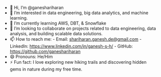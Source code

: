- 👋 Hi, I’m @ganeshariharan
- 👀 I’m interested in data engineering, big data analytics, and machine learning.
- 🌱 I’m currently learning AWS, DBT, & Snowflake
- 💞️ I’m looking to collaborate on projects related to data engineering, data analysis, and building scalable data solutions.
- 📫 How to reach me:
      - Email: shariharan.ganesh.de@gmail.com
      - LinkedIn: https://www.linkedin.com/in/ganesh-s-h/
      - GitHub: https://github.com/ganeshariharan
- 😄 Pronouns: He/Him
- ⚡ Fun fact: I love exploring new hiking trails and discovering hidden gems in nature during my free time.

<!---
ganeshariharan/ganeshariharan is a ✨ special ✨ repository because its `README.md` (this file) appears on your GitHub profile.
You can click the Preview link to take a look at your changes.
--->
